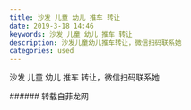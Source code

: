 ```yaml
---
title: 沙发 儿童 幼儿 推车 转让
date: 2019-3-18 14:46
keywords: 沙发 儿童 幼儿 推车 转让
description: 沙发儿童幼儿推车转让，微信扫码联系她
categories: used
---
```

<td class="t_f" id="postmessage_3249156">

沙发 儿童 幼儿 推车 转让，微信扫码联系她<br/>
<img alt="" border="0" class="zoom" data-cf-modified-3122ea23d051161e35e6a036-="" file="http://www.flw.ph/data/appbyme/upload/image/201903/18/5cN3QMF02Se4.jpg" id="aimg_Gb8b0" lazyloadthumb="1" onclick="" onmouseover="" src="http://www.flw.ph/data/appbyme/upload/image/201903/18/5cN3QMF02Se4.jpg"/><br/>
<img alt="" border="0" class="zoom" data-cf-modified-3122ea23d051161e35e6a036-="" file="http://www.flw.ph/data/appbyme/upload/image/201903/18/rdsLHKzDB7CX.jpg" id="aimg_pYWxf" lazyloadthumb="1" onclick="" onmouseover="" src="http://www.flw.ph/data/appbyme/upload/image/201903/18/rdsLHKzDB7CX.jpg"/><br/>
<img alt="" border="0" class="zoom" data-cf-modified-3122ea23d051161e35e6a036-="" file="http://www.flw.ph/data/appbyme/upload/image/201903/18/hLxzHYhTTsqB.jpg" id="aimg_YaZ5i" lazyloadthumb="1" onclick="" onmouseover="" src="http://www.flw.ph/data/appbyme/upload/image/201903/18/hLxzHYhTTsqB.jpg"/><br/>
<img alt="" border="0" class="zoom" data-cf-modified-3122ea23d051161e35e6a036-="" file="http://www.flw.ph/data/appbyme/upload/image/201903/18/XW3DboM0nm4b.jpg" id="aimg_TkGKH" lazyloadthumb="1" onclick="" onmouseover="" src="http://www.flw.ph/data/appbyme/upload/image/201903/18/XW3DboM0nm4b.jpg"/><br/>
</td>
###### 转载自菲龙网
